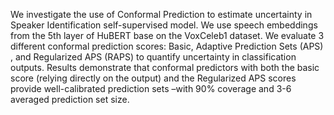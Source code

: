 We investigate the use of Conformal Prediction to estimate uncertainty in Speaker Identification self-supervised model. We use speech embeddings from the 5th layer of HuBERT base on the VoxCeleb1 dataset. We evaluate 3 different conformal prediction scores: Basic, Adaptive Prediction Sets (APS) , and Regularized APS (RAPS)  to quantify uncertainty in classification outputs. Results demonstrate that conformal predictors with both the basic score (relying directly on the output) and the Regularized APS scores provide well-calibrated prediction sets –with 90% coverage and 3-6 averaged prediction set size. 
